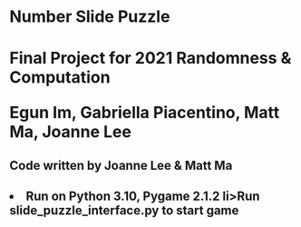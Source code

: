 <h1>Number Slide Puzzle<h1>
<p>Final Project for 2021 Randomness & Computation<p>
<p>Egun Im, Gabriella Piacentino, Matt Ma, Joanne Lee<p>
<h2>Code written by Joanne Lee & Matt Ma<h2>

<li> Run on Python 3.10, Pygame 2.1.2
li>Run slide_puzzle_interface.py to start game
